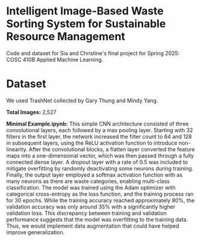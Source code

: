 # Intelligent Image-Based Waste Sorting System for Sustainable Resource Management
Code and dataset for Sia and Christine's final project for Spring 2025: COSC 410B Applied Machine Learning.
# Dataset
We used TrashNet collected by Gary Thung and Mindy Yang.

**Total Images:** 2,527

**Minimal Example.ipynb:**
This simple CNN architecture consisted of three convolutional layers, each followed by a max pooling layer. Starting with 32 filters in the first layer, the network increased the filter count to 64 and 128 in subsequent layers, using the ReLU activation function to introduce non-linearity. After the convolutional blocks, a flatten layer converted the feature maps into a one-dimensional vector, which was then passed through a fully connected dense layer. A dropout layer with a rate of 0.5 was included to mitigate overfitting by randomly deactivating some neurons during training. Finally, the output layer employed a softmax activation function with as many neurons as there are waste categories, enabling multi-class classification. The model was trained using the Adam optimizer with categorical cross-entropy as the loss function, and the training process ran for 30 epochs. While the training accuracy reached approximately 80%, the validation accuracy was only around 35% with a significantly higher validation loss. This discrepancy between training and validation performance suggests that the model was overfitting to the training data. Thus, we would implement data augmentation that could have helped improve generalization. 
